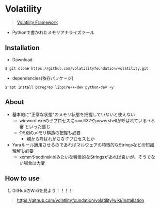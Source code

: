 # Volatility
> [Volatility Framework](https://github.com/volatilityfoundation/volatility) 
- Pythonで書かれたメモリアナライズツール
 
## Installation
- Download
```
$ git clone https://github.com/volatilityfoundation/volatility.git
```

- dependencies(依存パッケージ)
```
$ apt install pcregrep libpcre++-dev python-dev -y
```

## About
- 基本的に"正常な状態"のメモリ状態を把握していないと使えない
    - winword.exeの子プロセスにrundll32やpowershellが呼ばれている→不審 といった感じ
    - OS別のメモリ構造の把握も必要
        - 親から呼ばれがちな子プロセスとか
- Yaraルール適用させるのであればマルウェアの特徴的なStringsなどの知識理解も必要
    - xxmmやsodinokibiみたいな特徴的なStringsがあれば良いが、そうでない場合は大変

## How to use
1. GitHubのWikiを見よう！！！！
> https://github.com/volatilityfoundation/volatility/wiki/Installation
